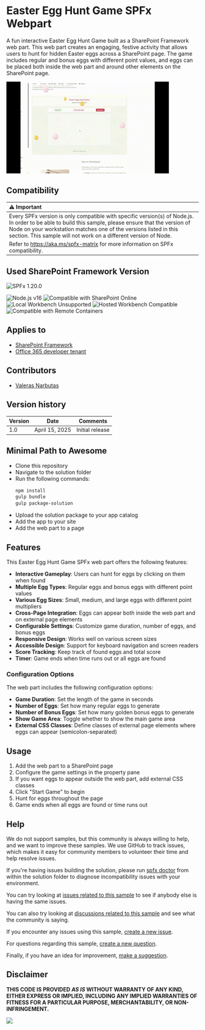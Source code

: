 # Easter Egg Hunt Game SPFx Webpart

A fun interactive Easter Egg Hunt Game built as a SharePoint Framework web part. This web part creates an engaging, festive activity that allows users to hunt for hidden Easter eggs across a SharePoint page. The game includes regular and bonus eggs with different point values, and eggs can be placed both inside the web part and around other elements on the SharePoint page.

![Easter Egg Hunt Game in action](./assets/EasterEggHunt.gif)


## Compatibility

| :warning: Important          |
|:---------------------------|
| Every SPFx version is only compatible with specific version(s) of Node.js. In order to be able to build this sample, please ensure that the version of Node on your workstation matches one of the versions listed in this section. This sample will not work on a different version of Node.|
|Refer to <https://aka.ms/spfx-matrix> for more information on SPFx compatibility.   |


## Used SharePoint Framework Version

![SPFx 1.20.0](https://img.shields.io/badge/version-1.20.0-green.svg)

![Node.js v16 ](https://img.shields.io/badge/Node.js-v16-green.svg)
![Compatible with SharePoint Online](https://img.shields.io/badge/SharePoint%20Online-Compatible-green.svg)
![Local Workbench Unsupported](https://img.shields.io/badge/Local%20Workbench-Unsupported-red.svg "Local workbench is no longer available as of SPFx 1.13 and above")
![Hosted Workbench Compatible](https://img.shields.io/badge/Hosted%20Workbench-Compatible-green.svg)
![Compatible with Remote Containers](https://img.shields.io/badge/Remote%20Containers-Compatible-green.svg)

## Applies to

* [SharePoint Framework](https://learn.microsoft.com/sharepoint/dev/spfx/sharepoint-framework-overview)
* [Office 365 developer tenant](https://learn.microsoft.com/sharepoint/dev/spfx/set-up-your-developer-tenant)

## Contributors

* [Valeras Narbutas](https://github.com/ValerasNarbutas)

## Version history

Version|Date|Comments
-------|----|--------
1.0|April 15, 2025|Initial release

## Minimal Path to Awesome

- Clone this repository
- Navigate to the solution folder
- Run the following commands:
  ```bash
  npm install
  gulp bundle
  gulp package-solution
  ```
- Upload the solution package to your app catalog
- Add the app to your site
- Add the web part to a page

## Features

This Easter Egg Hunt Game SPFx web part offers the following features:

- **Interactive Gameplay**: Users can hunt for eggs by clicking on them when found
- **Multiple Egg Types**: Regular eggs and bonus eggs with different point values
- **Various Egg Sizes**: Small, medium, and large eggs with different point multipliers
- **Cross-Page Integration**: Eggs can appear both inside the web part and on external page elements
- **Configurable Settings**: Customize game duration, number of eggs, and bonus eggs
- **Responsive Design**: Works well on various screen sizes
- **Accessible Design**: Support for keyboard navigation and screen readers
- **Score Tracking**: Keep track of found eggs and total score
- **Timer**: Game ends when time runs out or all eggs are found

### Configuration Options

The web part includes the following configuration options:

- **Game Duration**: Set the length of the game in seconds
- **Number of Eggs**: Set how many regular eggs to generate
- **Number of Bonus Eggs**: Set how many golden bonus eggs to generate
- **Show Game Area**: Toggle whether to show the main game area
- **External CSS Classes**: Define classes of external page elements where eggs can appear (semicolon-separated)

## Usage

1. Add the web part to a SharePoint page
2. Configure the game settings in the property pane
3. If you want eggs to appear outside the web part, add external CSS classes
4. Click "Start Game" to begin
5. Hunt for eggs throughout the page
6. Game ends when all eggs are found or time runs out

## Help

We do not support samples, but this community is always willing to help, and we want to improve these samples. We use GitHub to track issues, which makes it easy for  community members to volunteer their time and help resolve issues.

If you're having issues building the solution, please run [spfx doctor](https://pnp.github.io/cli-microsoft365/cmd/spfx/spfx-doctor/) from within the solution folder to diagnose incompatibility issues with your environment.

You can try looking at [issues related to this sample](https://github.com/pnp/sp-dev-fx-webparts/issues?q=label%3A%22sample%3A%20react-advent-calendar%22) to see if anybody else is having the same issues.

You can also try looking at [discussions related to this sample](https://github.com/pnp/sp-dev-fx-webparts/discussions?discussions_q=react-advent-calendar) and see what the community is saying.

If you encounter any issues using this sample, [create a new issue](https://github.com/pnp/sp-dev-fx-webparts/issues/new?assignees=&labels=Needs%3A+Triage+%3Amag%3A%2Ctype%3Abug-suspected%2Csample%3A%20react-advent-calendar&template=bug-report.yml&sample=react-advent-calendar&authors=@YOURGITHUBUSERNAME&title=react-advent-calendar%20-%20).

For questions regarding this sample, [create a new question](https://github.com/pnp/sp-dev-fx-webparts/issues/new?assignees=&labels=Needs%3A+Triage+%3Amag%3A%2Ctype%3Aquestion%2Csample%3A%20react-advent-calendar&template=question.yml&sample=react-advent-calendar&authors=@YOURGITHUBUSERNAME&title=react-advent-calendar%20-%20).

Finally, if you have an idea for improvement, [make a suggestion](https://github.com/pnp/sp-dev-fx-webparts/issues/new?assignees=&labels=Needs%3A+Triage+%3Amag%3A%2Ctype%3Aenhancement%2Csample%3A%20react-advent-calendar&template=suggestion.yml&sample=react-advent-calendar&authors=@YOURGITHUBUSERNAME&title=react-advent-calendar%20-%20).

## Disclaimer

**THIS CODE IS PROVIDED _AS IS_ WITHOUT WARRANTY OF ANY KIND, EITHER EXPRESS OR IMPLIED, INCLUDING ANY IMPLIED WARRANTIES OF FITNESS FOR A PARTICULAR PURPOSE, MERCHANTABILITY, OR NON-INFRINGEMENT.**

<img src="https://m365-visitor-stats.azurewebsites.net/sp-dev-fx-webparts/samples/react-advent-calendar" />
